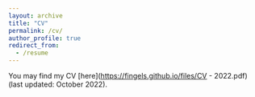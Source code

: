 ```yaml
---
layout: archive
title: "CV"
permalink: /cv/
author_profile: true
redirect_from:
  - /resume
---
```


You may find my CV [here](https://fingels.github.io/files/CV - 2022.pdf) (last updated: October 2022).
